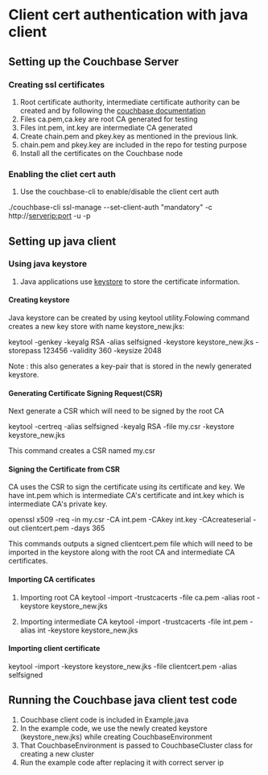 # Client cert authentication with java client

## Setting up the Couchbase Server

### Creating ssl certificates

1. Root certificate authority, intermediate certificate authority can be
   created and by following the [couchbase
documentation](https://developer.couchbase.com/documentation/server/current/security/security-x509certsintro.html)
  1. Files ca.pem,ca.key are root CA generated for testing 
  2. Files int.pem, int.key are intermediate CA generated
2. Create chain.pem and pkey.key as mentioned in the previous link.
  1. chain.pem and pkey.key are included in the repo for testing
     purpose
2. Install all the certificates on the Couchbase node

### Enabling the cliet cert auth

1. Use the couchbase-cli to enable/disable the client cert auth

./couchbase-cli ssl-manage --set-client-auth "mandatory" -c
http://<serverip:port> -u <username> -p <password>

## Setting up java client

### Using java keystore

1. Java applications use [keystore](https://en.wikipedia.org/wiki/Keystore) to store the certificate information.

#### Creating keystore

Java keystore can be created by using keytool utility.Folowing command creates a new key store with name keystore_new.jks:

keytool -genkey -keyalg RSA -alias selfsigned -keystore keystore_new.jks
-storepass 123456 -validity 360 -keysize 2048

Note : this also generates a key-pair that is stored in the newly generated keystore. 

#### Generating Certificate Signing Request(CSR) 

Next generate a CSR which will need to be signed by the root CA

keytool -certreq -alias selfsigned -keyalg RSA -file my.csr -keystore keystore_new.jks

This command creates a CSR named my.csr

#### Signing the Certificate from CSR

CA uses the CSR to sign the certificate using its certificate and key. 
We have int.pem which is intermediate CA's certificate and int.key which is intermediate CA's private key. 

openssl x509 -req -in my.csr -CA int.pem -CAkey int.key -CAcreateserial -out clientcert.pem -days 365

This commands outputs a signed clientcert.pem file which will need to be imported in the keystore along with the root CA and intermediate CA certificates. 

#### Importing CA certificates
  1. Importing root CA
  keytool -import -trustcacerts -file ca.pem -alias root -keystore keystore_new.jks

  2. Importing intermediate CA
  keytool -import -trustcacerts -file int.pem -alias int -keystore keystore_new.jks

#### Importing client certificate

keytool -import -keystore keystore_new.jks -file clientcert.pem -alias selfsigned
  
## Running the Couchbase java client test code

1. Couchbase client code is included in Example.java
2. In the example code, we use the newly created keystore (keystore_new.jks) while
   creating CouchbaseEnvironment
3. That CouchbaseEnvironment is passed to CouchbaseCluster class for creating
   a new cluster
4. Run the example code after replacing it with correct server ip
